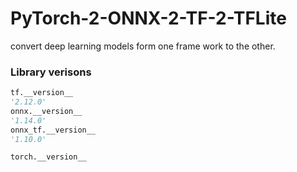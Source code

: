 # PyTorch-2-ONNX-2-TF-2-TFLite
convert deep learning models form one frame work to the other.

### Library verisons
```python
tf.__version__
'2.12.0'
onnx.__version__
'1.14.0'
onnx_tf.__version__
'1.10.0'

torch.__version__
```
